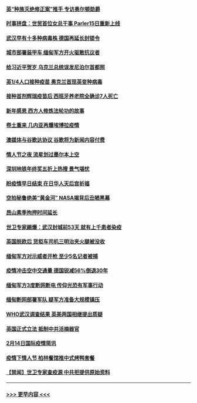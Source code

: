 #### [英“种族灭绝修正案”推手 专访奥尔顿勋爵](../pages/prog202/a103055023.md?t=02160751) 
#### [时事拼盘：世贸首位女总干事 Parler15日重新上线](../pages/prog202/a103055021.md?t=02160751) 
#### [武汉早有十多种病毒株 德国再延长封锁令](../pages/prog202/a103055010.md?t=02160751) 
#### [城市部署装甲车 缅甸军方开火驱散抗议者](../pages/prog202/a103054992.md?t=02160751) 
#### [给习近平贺岁 乌克兰总统误发尼泊尔首都照](../pages/prog202/a103054956.md?t=02160751) 
#### [英1/4人口接种疫苗 奥克兰首现英变种病毒](../pages/prog202/a103054954.md?t=02160751) 
#### [接种首剂辉瑞疫苗后 西班牙养老院全确诊7人死亡](../pages/prog202/a103054937.md?t=02160751) 
#### [新年感恩 西方人修炼法轮功的故事](../pages/prog202/a103054522.md?t=02160751) 
#### [卷土重来 几内亚再爆埃博拉疫情](../pages/prog202/a103054746.md?t=02160751) 
#### [澳媒体与谷歌达协议 谷歌将为新闻内容付费](../pages/prog202/a103054861.md?t=02160751) 
#### [情人节之夜 流星划过墨尔本上空](../pages/prog202/a103054835.md?t=02160751) 
#### [深圳地铁年终奖五折上热搜 景气堪忧](../pages/prog202/a103054807.md?t=02160751) 
#### [盼疫情早日结束  在日华人天后宫祈福](../pages/prog202/a103054772.md?t=02160751) 
#### [空拍秘鲁绝美“黄金河” NASA揭背后丑陋黑幕](../pages/prog202/a103054732.md?t=02160751) 
#### [昂山素季拘押时间延长](../pages/prog202/a103054695.md?t=02160751) 
#### [世卫专家踢爆：武汉封城前53天 就有上千患者染疫](../pages/prog202/a103054648.md?t=02160751) 
#### [英国脱欧后 货柜车司机三明治夹火腿被没收](../pages/prog202/a103054567.md?t=02160751) 
#### [缅甸军方对示威者开枪 至少5名记者被捕](../pages/prog202/a103054463.md?t=02160751) 
#### [疫情冲击空中交通量 德国锐减56%倒退30年](../pages/prog202/a103054457.md?t=02160751) 
#### [缅甸军方3度断网断电 传仰光恐有军事行动](../pages/prog202/a103054432.md?t=02160751) 
#### [缅甸断网部署军队 疑军方准备大规模镇压](../pages/prog202/a103054424.md?t=02160751) 
#### [WHO武汉调查结果 英美两国相继提出质疑](../pages/prog202/a103054380.md?t=02160751) 
#### [英国正式立法 抵制中共活摘器官](../pages/prog202/a103054360.md?t=02160751) 
#### [2月14日国际疫情简讯](../pages/prog202/a103054294.md?t=02160751) 
#### [疫情下情人节 柏林餐馆推中式烤鸭套餐](../pages/prog202/a103054298.md?t=02160751) 
#### [【禁闻】世卫专家查疫源 中共拒提供原始资料](../pages/prog202/a103054285.md?t=02160751) 

----
#### [ >>> 更早内容 <<< ](../indexes/prog202-earlier.md)
